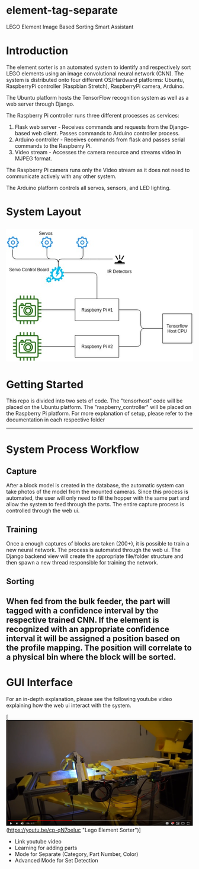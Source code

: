 # element-tag-separate
LEGO Element Image Based Sorting Smart Assistant

# Introduction
The element sorter is an automated system to identify and respectively sort
LEGO elements using an image convolutional neural network (CNN). The system is distributed onto four different 
OS/Hardward platforms: Ubuntu, RaspberryPi controller (Raspbian Stretch), RaspberryPi camera, Arduino. 

The Ubuntu platform hosts the TensorFlow recognition system as well as a web server through Django. 

The Raspberry Pi controller runs three different processes as services:
1. Flask web server - Receives commands and requests from the Django-based web client. Passes commands to Arduino controller process.  
2. Arduino controller - Receives commands from flask and passes serial commands to the Raspberry Pi.
3. Video stream - Accesses the camera resource and streams video in MJPEG format.

The Raspberry Pi camera runs only the Video stream as it does not need to communicate actively with any other system.

The Arduino platform controls all servos, sensors, and LED lighting.

# System Layout
![Schematic of Mechanical Layout](images/schematic_1.jpg)
---
# Getting Started
This repo is divided into two sets of code. The "tensorhost" code will be placed on the Ubuntu platform. The 
"raspberry_controller" will be placed on the Raspberry Pi platform. For more explanation of setup, please refer to the
documentation in each respective folder

---
# System Process Workflow
## Capture
After a block model is created in the database, the automatic system can take photos of the model from the mounted cameras.
Since this process is automated, the user will only need to fill the hopper with the same part and allow the system to feed through the parts.
The entire capture process is controlled through the web ui.
## Training
Once a enough captures of blocks are taken (200+), it is possible to train a new neural network. The process is automated
through the web ui. The Django backend view will create the appropriate file/folder structure and then spawn a new thread
responsible for training the network.
## Sorting
When fed from the bulk feeder, the part will tagged with a confidence interval by the respective trained CNN. 
If the element is recognized with an appropriate confidence interval it will be assigned a position based on the profile mapping.
The position will correlate to a physical bin where the block will be sorted.
---
# GUI Interface
For an in-depth explanation, please see the following youtube video explaining how the web ui interact with the system.

[![Lego Element Sorter](images/video_screenshot.png)(https://youtu.be/cp-qN7oeIuc "Lego Element Sorter")]

* Link youtube video
* Learning for adding parts
* Mode for Separate (Category, Part Number, Color)
* Advanced Mode for Set Detection
